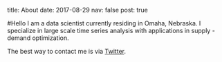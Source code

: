 title: About
date: 2017-08-29
nav: false
post: true

#Hello
I am a data scientist currently residing in Omaha, Nebraska. I specialize in large scale 
time series analysis with applications in supply - demand optimization. 

The best way to contact me is via [Twitter](http://twitter.com/maxtriba).